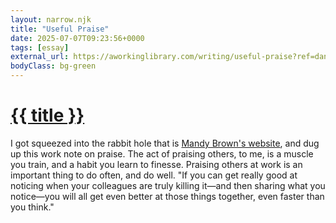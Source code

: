 ```yaml
---
layout: narrow.njk
title: "Useful Praise"
date: 2025-07-07T09:23:56+0000
tags: [essay]
external_url: https://aworkinglibrary.com/writing/useful-praise?ref=daniel.pizza
bodyClass: bg-green
---
```


<h1><a href="{{ external_url }}">{{ title }}</a></h1>

I got squeezed into the rabbit hole that is [Mandy Brown's website](https://aworkinglibrary.com/?ref=daniel.pizza "Mandy Brown's website"), and dug up this work note on praise. The act of praising others, to me, is a muscle you train, and a habit you learn to finesse. Praising others at work is an important thing to do often, and do well. "If you can get really good at noticing when your colleagues are truly killing it—and then sharing what you notice—you will all get even better at those things together, even faster than you think."
